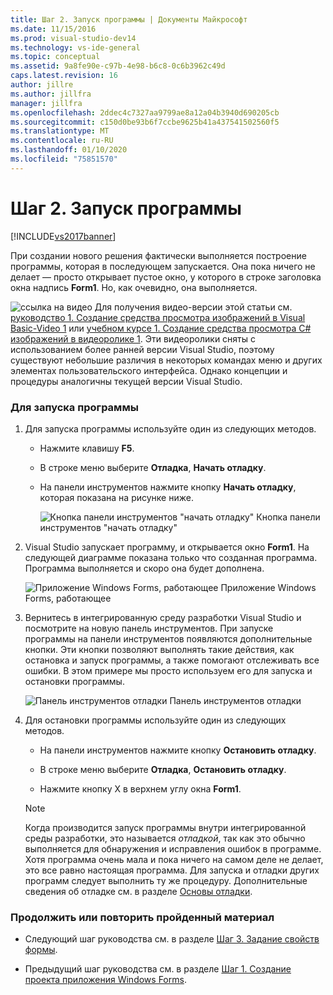 ```yaml
---
title: Шаг 2. Запуск программы | Документы Майкрософт
ms.date: 11/15/2016
ms.prod: visual-studio-dev14
ms.technology: vs-ide-general
ms.topic: conceptual
ms.assetid: 9a8fe90e-c97b-4e98-b6c8-0c6b3962c49d
caps.latest.revision: 16
author: jillre
ms.author: jillfra
manager: jillfra
ms.openlocfilehash: 2ddec4c7327aa9799ae8a12a04b3940d690205cb
ms.sourcegitcommit: c150d0be93b6f7ccbe9625b41a437541502560f5
ms.translationtype: MT
ms.contentlocale: ru-RU
ms.lasthandoff: 01/10/2020
ms.locfileid: "75851570"
---
```

# <a name="step-2-run-your-program"></a>Шаг 2. Запуск программы
[!INCLUDE[vs2017banner](../includes/vs2017banner.md)]

При создании нового решения фактически выполняется построение программы, которая в последующем запускается. Она пока ничего не делает — просто открывает пустое окно, у которого в строке заголовка окна надпись **Form1**. Но, как очевидно, она выполняется.

 ![ссылка на видео](../data-tools/media/playvideo.gif "PlayVideo") Для получения видео-версии этой статьи см. [руководство 1. Создание средства просмотра изображений в Visual Basic-Video 1](https://msdn.microsoft.com/vbasic/gg315352.aspx) или [учебном курсе 1. Создание средства просмотра C# изображений в видеоролике 1](https://msdn.microsoft.com/vcsharp/gg278409.aspx). Эти видеоролики сняты с использованием более ранней версии Visual Studio, поэтому существуют небольшие различия в некоторых командах меню и других элементах пользовательского интерфейса. Однако концепции и процедуры аналогичны текущей версии Visual Studio.

### <a name="to-run-your-program"></a>Для запуска программы

1. Для запуска программы используйте один из следующих методов.

    - Нажмите клавишу **F5**.

    - В строке меню выберите **Отладка**, **Начать отладку**.

    - На панели инструментов нажмите кнопку **Начать отладку**, которая показана на рисунке ниже.

         ![Кнопка панели инструментов "начать отладку"](../ide/media/express-icondebug.png "Express_IconDebug") Кнопка панели инструментов "начать отладку"

2. Visual Studio запускает программу, и открывается окно **Form1**. На следующей диаграмме показана только что созданная программа. Программа выполняется и скоро она будет дополнена.

     ![Приложение Windows Forms, работающее](../ide/media/express-firstrun.png "Express_FirstRun") Приложение Windows Forms, работающее

3. Вернитесь в интегрированную среду разработки Visual Studio и посмотрите на новую панель инструментов. При запуске программы на панели инструментов появляются дополнительные кнопки. Эти кнопки позволяют выполнять такие действия, как остановка и запуск программы, а также помогают отслеживать все ошибки. В этом примере мы просто используем его для запуска и остановки программы.

     ![Панель инструментов отладки](../ide/media/express-debugtoolbar.png "Express_DebugToolbar") Панель инструментов отладки

4. Для остановки программы используйте один из следующих методов.

    - На панели инструментов нажмите кнопку **Остановить отладку**.

    - В строке меню выберите **Отладка**, **Остановить отладку**.

    - Нажмите кнопку X в верхнем углу окна **Form1**.

    > [!NOTE]
    > Когда производится запуск программы внутри интегрированной среды разработки, это называется *отладкой*, так как это обычно выполняется для обнаружения и исправления ошибок в программе. Хотя программа очень мала и пока ничего на самом деле не делает, это все равно настоящая программа. Для запуска и отладки других программ следует выполнить ту же процедуру. Дополнительные сведения об отладке см. в разделе [Основы отладки](../debugger/debugger-basics.md).

### <a name="to-continue-or-review"></a>Продолжить или повторить пройденный материал

- Следующий шаг руководства см. в разделе [Шаг 3. Задание свойств формы](../ide/step-3-set-your-form-properties.md).

- Предыдущий шаг руководства см. в разделе [Шаг 1. Создание проекта приложения Windows Forms](../ide/step-1-create-a-windows-forms-application-project.md).
